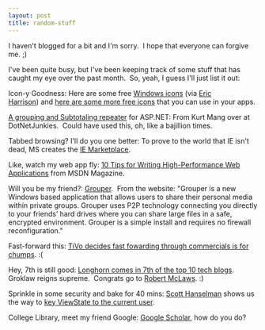 ```yaml
---
layout: post
title: random-stuff
---
```

I haven't blogged for a bit and I'm sorry.  I hope that everyone can
forgive me. ;)

I've been quite busy, but I've been keeping track of some stuff that has
caught my eye over the past month.  So, yeah, I guess I'll just list it
out:

Icon-y Goodness: Here are some free [Windows
icons](http://interfacelift.com/icons-win/) (via [Eric
Harrison](http://ericgharrison.com)) and [here are some more free
icons](http://www.eggheadcafe.com/free_graphics_icons/default.asp?start=1)
that you can use in your apps.

[A grouping and Subtotaling
repeater](http://dotnetjunkies.com/Tutorial/4365153F-D2F5-4C77-9FE7-94DD1AAF6F98.dcik)
for ASP.NET: From Kurt Mang over at DotNetJunkies.  Could have used
this, oh, like a bajillion times.

Tabbed browsing? I'll do you one better: To prove to the world that IE
isn't dead, MS creates the [IE
Marketplace](http://windowsmarketplace.com/content.aspx?ctId=63).

Like, watch my web app fly: [10 Tips for Writing High-Performance Web
Applications](http://msdn.microsoft.com/msdnmag/issues/05/01/ASPNETPerformance/) from
MSDN Magazine.

Will you be my friend?: [Grouper](http://www.grouper.com/).  From the
website: "Grouper is a new Windows based application that allows users
to share their personal media within private groups. Grouper uses P2P
technology connecting you directly to your friends’ hard drives where
you can share large files in a safe, encrypted environment. Grouper is a
simple install and requires no firewall reconfiguration."

Fast-forward this: [TiVo decides fast fowarding through commercials is
for
chumps](http://www.latimes.com/news/local/la-et-tivo17nov17,0,927837.story?coll=la-home-headline).
:(

Hey, 7th is still good: [Longhorn comes in 7th of the top 10 tech
blogs](http://www.techweb.com/blogawards/winners.html).  Groklaw reigns
supreme.  Congrats go to [Robert
McLaws](http://weblogs.asp.net/rmclaws/). :)

Sprinkle in some security and bake for 40 mins: [Scott
Hanselman](http://www.hanselman.com/blog/) shows us the way to [key
ViewState to the current
user](http://www.hanselman.com/blog/PermaLink.aspx?guid=7accd348-d87f-4581-84f2-93c3f61b58a9).

College Library, meet my friend Google: [Google
Scholar](http://scholar.google.com/), how do you do?

 

 

 

 
